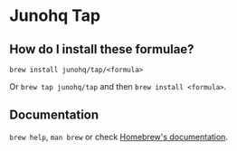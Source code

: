 # Junohq Tap

## How do I install these formulae?
`brew install junohq/tap/<formula>`

Or `brew tap junohq/tap` and then `brew install <formula>`.

## Documentation
`brew help`, `man brew` or check [Homebrew's documentation](https://docs.brew.sh).
